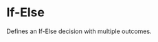 # If-Else

Defines an If-Else decision with multiple outcomes.

<br/>

<!--![img](https://profitbasedocs.blob.core.windows.net/flowimages/builtInFlow.png)-->

<br/>
